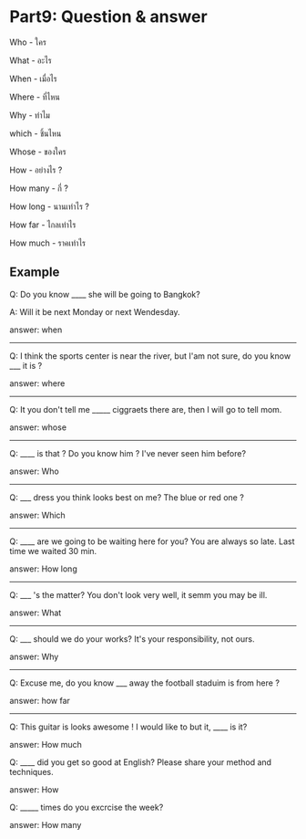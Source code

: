 # Part9: Question & answer

Who - ใคร

What - อะไร

When - เมื่อไร

Where - ที่ไหน

 Why - ทำไม

which - ชิ้นไหน

Whose - ของใคร

How - อย่างไร ?
 
How many - กี่ ?

How long - นานเท่าไร ?

How far - ไกลเท่าไร

How much - ราคเท่าไร

## Example

Q: Do you know ____ she will be going to Bangkok? 

A: Will it be next Monday or next Wendesday.
 
answer: when

---

Q: I think the sports center is near the river, but I'am not sure, do you know ___ it is ?

answer: where

---

Q: It you don't tell me _____ ciggraets there are, then I will go to tell mom.

answer: whose

---

Q: ____ is that ? Do you know him ? I've never seen him before?

answer: Who

---

Q: ___ dress you think looks best on me? The blue or red one ?

answer: Which

---

Q: ____ are we going to be waiting here for you? You are always so late. Last time we waited 30 min.

answer: How long

---

Q: ___ 's the matter? You don't look very well, it semm you may be ill.

answer: What 

---

Q: ___ should we do your works? It's your responsibility, not ours.

answer: Why 

---


Q: Excuse me, do you know ___ away the football staduim is from here ?

answer: how far 


---


Q: This guitar is looks awesome ! I would like to but it, ____ is it?

answer: How much


Q: ____ did you get so good at English? Please share your method and techniques.

answer: How 


Q: _____ times do you excrcise the week?

answer: How many 
 




